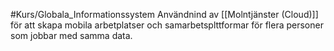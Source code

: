 #Kurs/Globala_Informationssystem 
Användnind av [[Molntjänster (Cloud)]] för att skapa mobila arbetplatser och samarbetsplttformar för flera personer som jobbar med samma data.